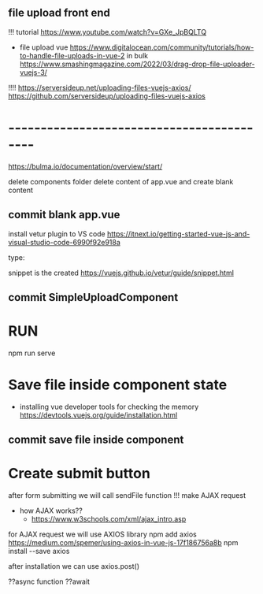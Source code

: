 ## file upload front end
!!! tutorial
https://www.youtube.com/watch?v=GXe_JpBQLTQ

- file upload vue https://www.digitalocean.com/community/tutorials/how-to-handle-file-uploads-in-vue-2
in bulk
https://www.smashingmagazine.com/2022/03/drag-drop-file-uploader-vuejs-3/

!!!!
https://serversideup.net/uploading-files-vuejs-axios/
https://github.com/serversideup/uploading-files-vuejs-axios



# ------------------------------------------
https://bulma.io/documentation/overview/start/

delete components folder
delete content of app.vue and create blank content
## commit blank app.vue

install vetur plugin to VS code
https://itnext.io/getting-started-vue-js-and-visual-studio-code-6990f92e918a

type:
<!-- <vue -->

snippet is the created
https://vuejs.github.io/vetur/guide/snippet.html
## commit SimpleUploadComponent

# RUN
npm run serve

# Save file inside component state

- installing vue developer tools for checking the memory
https://devtools.vuejs.org/guide/installation.html
## commit save file inside component

# Create submit button
after form submitting we will call sendFile function
!!! make AJAX request
  - how AJAX works??
    - https://www.w3schools.com/xml/ajax_intro.asp

for AJAX request we will use AXIOS library
npm add axios
https://medium.com/spemer/using-axios-in-vue-js-17f186756a8b
npm install --save axios

after installation we can use axios.post()

??async function
??await